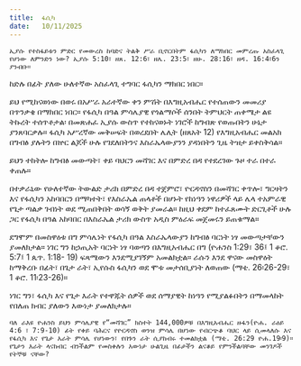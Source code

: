 ```yaml
---
title:  ፋሲካ
date:   10/11/2025
---
```


`ኢያሱ የተስፋይቱን ምድር የመውረስ ከባድና ትልቅ ሥራ ቢኖርበትም ፋሲካን ለማክበር መምረጡ አስፈላጊ የሆነው ለምንድን ነው? ኢያሱ 5:10፣ ዘጸ. 12:6፣ ዘሌ. 23:5፣ ዘሁ. 28:16፣ ዘዳ. 16:4፣6ን ያንብቡ።`

ከድሉ በፊት ያለው ሁለተኛው አስፈላጊ ተግባር ፋሲካን ማክበር ነበር።

ይህ የሚከናወነው በወሩ በአሥራ አራተኛው ቀን ምሽት በእግዚአብሔር የተሰጠውን መመሪያ በጥንቃቄ በማክበር ነበር። የፋሲካ በዓል ምሳሌያዊ የጎልማሶች ሰንበት ትምህርት ጠቀሜታ ልዩ ትኩረት ተሰጥቶታል፡ በመጽሐፈ ኢያሱ ውስጥ የተከናወኑት ነገሮች ከግብጽ የወጡበትን ሁኔታ ያንጸባርቃሉ። ፋሲካ አሥረኛው መቅሠፍት በወረደበት ሌሊት (ዘጸአት 12) የእግዚአብሔር መልአክ በግብፅ ያሉትን በኵር ልጆች ሁሉ የገደለበትንና እስራኤላውያንን ያዳነበትን ጊዜ ትዝታ ይቀስቅሳል።

ይህን ተከትሎ ከግብፅ መውጣት፣ ቀይ ባህርን መሻገር እና በምድረ በዳ የተደረገው ጉዞ ተራ በተራ ቀጠሉ።

በተቃራኒው የሁለተኛው ትውልድ ታሪክ በምድረ በዳ ተጀምሮ፣ ዮርዳኖስን በመሻገር ቀጥሎ፣ ግርዛትን እና የፋሲካን አከባበርን በማካተት፣ የእስራኤል ጠላቶች በሆኑት የከነዓን ነዋሪዎች ላይ ሌላ ተአምራዊ የጌታ ጣልቃ ገብነት ወደ ሚጠበቅበት ወሳኝ ወቅት ያመራል። ከዚህ ቀደም ከተፈጸሙት ድርጊቶች ሁሉ ጋር የፋሲካ በዓል አከባበር በእስራኤል ታሪክ ውስጥ አዲስ ምዕራፍ መጀመሩን ይጠቁማል።

ደግሞም በመስዋዕቱ በግ ምሳሌነት የፋሲካ በዓል እስራኤላውያን ከግብፅ ባርነት ነፃ መውጣታቸውን ያመለክታል። ነገር ግን ከኃጢአት ባርነት ነፃ ባወጣን በእግዚአብሔር በግ (ዮሐንስ 1:29፣ 36፤ 1 ቆሮ. 5:7፤ 1 ጴጥ. 1:18- 19) ፍጻሜውን እንደሚያገኝም አመልክቷል። ራሱን እንደ ዋናው መስዋዕት ከማቅረቡ በፊት፣ በጌታ ራት፣ ኢየሱስ ፋሲካን ወደ ሞቱ መታሰቢያነት ለወጠው (ማቴ. 26፡26-29፣ 1 ቆሮ. 11፡23-26)።

ነገር ግን፣ ፋሲካ እና የጌታ እራት የተዋጁት ሰዎች ወደ ሰማያዊት ከነዓን የሚያልፉበትን በማመላከት የበለጠ ክብር ያለውን እውነታ ያመለክታሉ።

`ባለ ራእዩ ዮሐንስ ይህን ምሳሌያዊ የ“መሻገር” ክስተት 144,000ዎቹ በእግዚአብሔር ዙፋን(ዮሐ. ራዕይ 4:6 ፣ 7:9-10) ፊት የቀይ ባሕርና የዮርዳኖስ ወንዝ ምሳሌ በሆነው የብርጭቆ ባህር ላይ ሲመላለሱ እና የፋሲካ እና የጌታ እራት ምሳሌ የሆነውን፣ የበጉን ራት ሲያከብሩ ተመልክቷል (ማቴ. 26:29 ዮሐ.19፡9)። የጌታን እራት ላናከብር ብንችልም የመስቀሉን እውነታ ሁልጊዜ በፊታችን ልናቆይ የምንችልባቸው መንገዶች የትኞቹ ናቸው?`